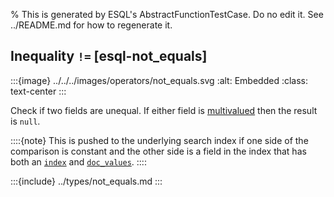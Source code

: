 % This is generated by ESQL's AbstractFunctionTestCase. Do no edit it. See ../README.md for how to regenerate it.

## Inequality `!=` [esql-not_equals]

:::{image} ../../../images/operators/not_equals.svg
:alt: Embedded
:class: text-center
:::

Check if two fields are unequal. If either field is [multivalued](/reference/query-languages/esql/esql-multivalued-fields.md) then the result is `null`.

::::{note}
This is pushed to the underlying search index if one side of the comparison is constant and the other side is a field in the index that has both an [`index`](/reference/elasticsearch/mapping-reference/mapping-index.md) and [`doc_values`](/reference/elasticsearch/mapping-reference/doc-values.md).
::::



:::{include} ../types/not_equals.md
:::
